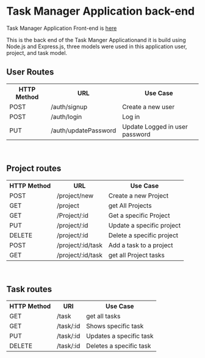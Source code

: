 # Task Manager Application back-end 

Task Manager Application Front-end is <a href="https://github.com/hudasul/task-manager-front-end">here</a>


This is the back end of the Task Manger Applicationand it is build using Node.js and Express.js, three models were used in this application user, project, and task model.
<br>


<h2>User Routes</h2>
<table>
  <tr>
    <th>HTTP Method</th>
    <th>URL</th>
    <th>Use Case</th>
  </tr>
  <tr>
    <td>POST</td>
    <td>/auth/signup</td>
    <td>Create a new user</td>
  </tr>
  <tr>
    <td>POST</td>
    <td>/auth/login</td>
    <td>Log in </td>
  </tr>
  <tr>
    <td>PUT</td>
    <td>/auth/updatePassword</td>
    <td>Update Logged in user password</td>
  </tr>
</table>
<br>


<h2>Project routes</h2> 
<table>
  <tr>
    <th>HTTP Method</th>
    <th>URL</th>
    <th>Use Case</th>
  </tr>
  <tr>
    <td>POST</td>
    <td>/project/new</td>
    <td>Create a new Project</td>
  </tr>
  <tr>
    <td>GET</td>
    <td>/project</td>
    <td>get All Projects</td>
  </tr>
  <tr>
    <td>GET</td>
    <td>/Project/:id</td>
    <td>Get a specific Project</td>
  </tr>
  <tr>
    <td>PUT</td>
    <td>/project/:id</td>
    <td>Update a specific project</td>
  </tr>
  <tr>
    <td>DELETE</td>
    <td>/project/:id</td>
    <td>Delete a specific project</td>
  </tr>
  <tr>
    <td>POST</td>
    <td>/project/:id/task</td>
    <td>Add a task to a project</td>
  </tr>
  <tr>
    <td>GET</td>
    <td>/project/:id/task</td>
    <td>get all Project tasks</td>
  </tr>
</table>

<br>


<h2>Task routes</h2>
<table>
  <tr>
    <th>HTTP Method</th>
    <th>URI</th>
    <th>Use Case</th>
  </tr>
   <tr>
    <td>GET</td>
    <td>/task</td>
    <td>get all tasks</td>
  </tr>
  <tr>
    <td>GET</td>
    <td>/task/:id</td>
    <td>Shows specific task</td>
  </tr>
  <tr>
    <td>PUT</td>
    <td>/task/:id</td>
    <td>Updates a specific task</td>
  </tr>
  <tr>
    <td>DELETE</td>
    <td>/task/:id</td>
    <td>Deletes a specific task</td>
  </tr>
</table>
